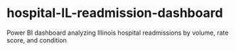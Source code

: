 # hospital-IL-readmission-dashboard
Power BI dashboard analyzing Illinois hospital readmissions by volume, rate score, and condition
